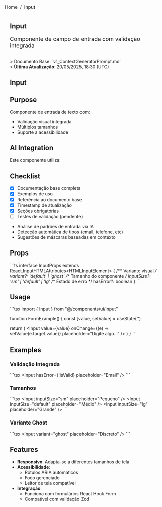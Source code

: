 <nav class="breadcrumbs">
  <a href="/index.html">Home</a>
  <span class="separator">/</span>
  <span class="current">Input</span>
</nav>

<article class="documentation-content">
  <h1>Input</h1>
  
  <p class="description">Componente de campo de entrada com validação integrada</p>

  
&gt; Documento Base: &#x60;v1_ContextGeneratorPrompt.md&#x60;  
&gt; **Última Atualização**: 20/05/2025, 18:30 (UTC)

# Input

## Purpose
Componente de entrada de texto com:
- Validação visual integrada
- Múltiplos tamanhos
- Suporte a acessibilidade

## AI Integration
Este componente utiliza:

## Checklist
- [x] Documentação base completa
- [x] Exemplos de uso
- [x] Referência ao documento base
- [x] Timestamp de atualização
- [x] Seções obrigatórias
- [ ] Testes de validação (pendente)

- Análise de padrões de entrada via IA
- Detecção automática de tipos (email, telefone, etc)
- Sugestões de máscaras baseadas em contexto

## Props
&#x60;&#x60;&#x60;ts
interface InputProps extends React.InputHTMLAttributes&lt;HTMLInputElement&gt; {
  /** Variante visual */
  variant?: &#x27;default&#x27; | &#x27;ghost&#x27;
  /** Tamanho do componente */
  inputSize?: &#x27;sm&#x27; | &#x27;default&#x27; | &#x27;lg&#x27;
  /** Estado de erro */
  hasError?: boolean
}
&#x60;&#x60;&#x60;

## Usage
&#x60;&#x60;&#x60;tsx
import { Input } from &quot;@/components/ui/input&quot;

function FormExample() {
  const [value, setValue] = useState(&#x27;&#x27;)
  
  return (
    &lt;Input 
      value={value}
      onChange={(e) =&gt; setValue(e.target.value)}
      placeholder=&quot;Digite algo...&quot;
    /&gt;
  )
}
&#x60;&#x60;&#x60;

## Examples

### Validação Integrada
&#x60;&#x60;&#x60;tsx
&lt;Input hasError={!isValid} placeholder=&quot;Email&quot; /&gt;
&#x60;&#x60;&#x60;

### Tamanhos
&#x60;&#x60;&#x60;tsx
&lt;Input inputSize=&quot;sm&quot; placeholder=&quot;Pequeno&quot; /&gt;
&lt;Input inputSize=&quot;default&quot; placeholder=&quot;Médio&quot; /&gt;
&lt;Input inputSize=&quot;lg&quot; placeholder=&quot;Grande&quot; /&gt;
&#x60;&#x60;&#x60;

### Variante Ghost
&#x60;&#x60;&#x60;tsx
&lt;Input variant=&quot;ghost&quot; placeholder=&quot;Discreto&quot; /&gt;
&#x60;&#x60;&#x60;

## Features
- **Responsivo**: Adapta-se a diferentes tamanhos de tela
- **Acessibilidade**: 
  - Rótulos ARIA automáticos
  - Foco gerenciado
  - Leitor de tela compatível
- **Integração**:
  - Funciona com formulários React Hook Form
  - Compatível com validação Zod

</article>

<style>
.breadcrumbs {
  display: flex;
  align-items: center;
  gap: 0.5rem;
  font-size: 0.9rem;
  color: var(--text-secondary);
  margin-bottom: 2rem;
  padding-bottom: 0.5rem;
  border-bottom: 1px solid var(--border-color);
}

.breadcrumbs a {
  color: var(--link-color);
  text-decoration: none;
  transition: color 0.2s;
}

.breadcrumbs a:hover {
  color: var(--link-hover-color);
  text-decoration: underline;
}

.separator {
  color: var(--text-tertiary);
}

.current {
  font-weight: 500;
  color: var(--text-primary);
}

.documentation-content {
  max-width: 800px;
  margin: 0 auto;
  padding: 0 1rem;
}

.description {
  font-size: 1.1rem;
  color: var(--text-secondary);
  margin-bottom: 2rem;
}
</style>
